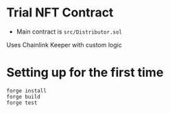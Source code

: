 # Trial NFT Contract
* Main contract is `src/Distributor.sol`

Uses Chainlink Keeper with custom logic

# Setting up for the first time
```shell
forge install
forge build
forge test
```

